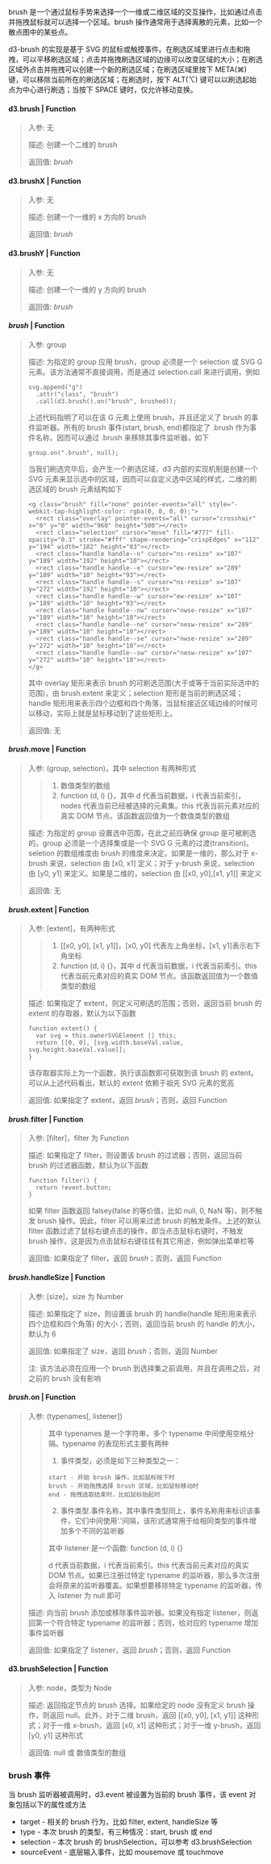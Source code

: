 brush 是一个通过鼠标手势来选择一个一维或二维区域的交互操作，比如通过点击并拖拽鼠标就可以选择一个区域。brush 操作通常用于选择离散的元素，比如一个散点图中的某些点。

d3-brush 的实现是基于 SVG 的鼠标或触摸事件。在刷选区域里进行点击和拖拽，可以平移刷选区域；点击并拖拽刷选区域的边缘可以改变区域的大小；在刷选区域外点击并拖拽可以创建一个新的刷选区域；在刷选区域里按下 META(⌘) 键，可以移除当前所在的刷选区域；在刷选时，按下 ALT(⌥) 键可以以刷选起始点为中心进行刷选；当按下 SPACE 键时，仅允许移动变换。

#### d3.brush | Function

> 入参: 无 
>
> 描述: 创建一个二维的 brush
>
> 返回值: *brush*

#### d3.brushX | Function

> 入参: 无 
>
> 描述: 创建一个一维的 x 方向的 brush
>
> 返回值: *brush*

#### d3.brushY | Function

> 入参: 无 
>
> 描述: 创建一个一维的 y 方向的 brush
>
> 返回值: *brush*

#### *brush* | Function

> 入参: group
>
> 描述: 为指定的 group 应用 brush，group 必须是一个 selection 或 SVG G 元素。该方法通常不直接调用，而是通过 selection.call 来进行调用，例如
> ```
> svg.append("g")
>   .attr("class", "brush")
>   .call(d3.brush().on("brush", brushed));
> ```
> 上述代码指明了可以在该 G 元素上使用 brush，并且还定义了 brush 的事件监听器。所有的 brush 事件(start, brush, end)都指定了 .brush 作为事件名称，因而可以通过 .brush 来移除其事件监听器，如下
> ```
> group.on(".brush", null);
> ```
> 当我们刷选完毕后，会产生一个刷选区域，d3 内部的实现机制是创建一个 SVG 元素来显示选中的区域，因而可以自定义选中区域的样式，二维的刷选区域的 brush 元素结构如下
> ```
> <g class="brush" fill="none" pointer-events="all" style="-webkit-tap-highlight-color: rgba(0, 0, 0, 0);">
>   <rect class="overlay" pointer-events="all" cursor="crosshair" x="0" y="0" width="960" height="500"></rect>
>   <rect class="selection" cursor="move" fill="#777" fill-opacity="0.3" stroke="#fff" shape-rendering="crispEdges" x="112" y="194" width="182" height="83"></rect>
>   <rect class="handle handle--n" cursor="ns-resize" x="107" y="189" width="192" height="10"></rect>
>   <rect class="handle handle--e" cursor="ew-resize" x="289" y="189" width="10" height="93"></rect>
>   <rect class="handle handle--s" cursor="ns-resize" x="107" y="272" width="192" height="10"></rect>
>   <rect class="handle handle--w" cursor="ew-resize" x="107" y="189" width="10" height="93"></rect>
>   <rect class="handle handle--nw" cursor="nwse-resize" x="107" y="189" width="10" height="10"></rect>
>   <rect class="handle handle--ne" cursor="nesw-resize" x="289" y="189" width="10" height="10"></rect>
>   <rect class="handle handle--se" cursor="nwse-resize" x="289" y="272" width="10" height="10"></rect>
>   <rect class="handle handle--sw" cursor="nesw-resize" x="107" y="272" width="10" height="10"></rect>
> </g>
> ```
> 其中 overlay 矩形来表示 brush 的可刷选范围(大于或等于当前实际选中的范围)，由 brush.extent 来定义；selection 矩形是当前的刷选区域；handle 矩形用来表示四个边框和四个角落，当鼠标接近区域边缘的时候可以移动，实际上就是鼠标移动到了这些矩形上。
>
> 返回值: 无

#### *brush*.move | Function

> 入参: (group, selection)，其中 selection 有两种形式
> > 1. 数值类型的数组
> > 2. function (d, i) {}，其中 d 代表当前数据，i 代表当前索引，nodes 代表当前已经被选择的元素集。this 代表当前元素对应的真实 DOM 节点。该函数返回值为一个数值类型的数组
>
> 描述: 为指定的 group 设置选中范围，在此之前应确保 group 是可被刷选的。group 必须是一个选择集或是一个 SVG G 元素的过渡(transition)。seletion 的数组维度由 brush 的维度来决定。如果是一维的，那么对于 x-brush 来说，selection 由 [x0, x1] 定义；对于 y-brush 来说，selection 由 [y0, y1] 来定义。如果是二维的，selection 由 [[x0, y0],[x1, y1]] 来定义
>
> 返回值: 无

#### *brush*.extent | Function

> 入参: [extent]，有两种形式
> > 1. [[x0, y0], [x1, y1]]，[x0, y0] 代表左上角坐标，[x1, y1]表示右下角坐标
> > 2. function (d, i) {}，其中 d 代表当前数据，i 代表当前索引。this 代表当前元素对应的真实 DOM 节点。该函数返回值为一个数值类型的数组
>
> 描述: 如果指定了 extent，则定义可刷选的范围；否则，返回当前 brush 的 extent 的存取器，默认为以下函数
> ```
> function extent() {
>   var svg = this.ownerSVGElement || this;
>   return [[0, 0], [svg.width.baseVal.value, svg.height.baseVal.value]];
> }
> ```
> 该存取器实际上为一个函数，执行该函数即可获取到该 brush 的 extent。可以从上述代码看出，默认的 extent 依赖于祖先 SVG 元素的宽高
>
> 返回值: 如果指定了 extent，返回 *brush*；否则，返回 Function

#### *brush*.filter | Function

> 入参: [filter]，filter 为 Function
>
> 描述: 如果指定了 filter，则设置该 brush 的过滤器；否则，返回当前 brush 的过滤器函数，默认为以下函数
> ```
> function filter() {
>   return !event.button;
> }
> ```
> 如果 filter 函数返回 falsey(false 的等价值，比如 null, 0, NaN 等)，则不触发 brush 操作。因此，filter 可以用来过滤 brush 的触发条件。上述的默认 filter 函数过滤了鼠标右键点击的操作，即当点击鼠标右键时，不触发 brush 操作，这是因为点击鼠标右键往往有其它用途，例如弹出菜单栏等
>
> 返回值: 如果指定了 filter，返回 *brush*；否则，返回 Function

#### *brush*.handleSize | Function

> 入参: [size]，size 为 Number
>
> 描述: 如果指定了 size，则设置该 brush 的 handle(handle 矩形用来表示四个边框和四个角落) 的大小；否则，返回当前 brush 的 handle 的大小，默认为 6
>
> 返回值: 如果指定了 size，返回 *brush*；否则，返回 Number
>
> 注: 该方法必须在应用一个 brush 到选择集之前调用，并且在调用之后，对之前的 brush 没有影响


#### *brush*.on | Function

> 入参: (typenames[, listener])
> > 其中 typenames 是一个字符串，多个 typename 中间使用空格分隔。typename 的表现形式主要有两种
> > 1. 事件类型，必须是如下三种类型之一：
> > ```
> > start - 开始 brush 操作，比如鼠标按下时
> > brush - 开始拖拽选择 brush 区域，比如鼠标移动时
> > end - 拖拽选取结束时，比如鼠标抬起时
> > ```
> > 2. 事件类型.事件名称，其中事件类型同上，事件名称用来标识该事件，它们中间使用'.'间隔，该形式通常用于给相同类型的事件增加多个不同的监听器 
> >
> > 其中 listener 是一个函数: function (d, i) {}
> >
> > d 代表当前数据，i 代表当前索引。this 代表当前元素对应的真实 DOM 节点。如果已注册过特定 typename 的监听器，那么多次注册会将原来的监听器覆盖。如果想要移除特定 typename 的监听器，传入 listener 为 null 即可
>
> 描述: 向当前 brush 添加或移除事件监听器。如果没有指定 listener，则返回第一个符合特定 typename 的监听器；否则，给对应的 typename 增加事件监听器
>
> 返回值: 如果指定了 listener，返回 *brush*；否则，返回 Function

#### d3.brushSelection | Function

> 入参: node，类型为 Node
>
> 描述: 返回指定节点的 brush 选择。如果给定的 node 没有定义 brush 操作，则返回 null。此外，对于二维 brush，返回 [[x0, y0], [x1, y1]] 这种形式；对于一维 x-brush，返回 [x0, x1] 这种形式；对于一维 y-brush，返回 [y0, y1] 这种形式
>
> 返回值: null 或 数值类型的数组

### brush 事件

当 brush 监听器被调用时，d3.event 被设置为当前的 brush 事件，该 event 对象包括以下的属性或方法
- target - 相关的 brush 行为，比如 filter, extent, handleSize 等
- type - 本次 brush 的类型，有三种情况：start, brush 或 end
- selection - 本次 brush 的 brushSelection，可以参考 d3.brushSelection
- sourceEvent - 底层输入事件，比如 mousemove 或 touchmove